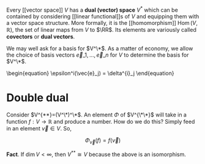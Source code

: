 Every [[vector space]] $V$ has a **dual (vector) space** $V^*$ which can be contained by considering [[linear functional]]s of $V$ and equipping them with a vector space structure. More formally, it is the [[homomorphism]] $\operatorname{Hom}(V, \mathbb{R})$, the set of linear maps from $V$ to $\RR$. Its elements are variously called **covectors** or **dual vectors**.

We may well ask for a basis for $V^\*$. As a matter of economy, we allow the choice of basis vectors $\vec{e}\_1, \ldots, \vec{e}\_n$ for $V$ to determine the basis for $V^\*$.

\begin{equation}
\epsilon^i(\vec{e}_j) = \delta^{i}_j
\end{equation}

# Double dual

Consider $V^{**}=(V^\*)^\*$. An element $\Phi$ of $V^{\*\*}$ will take in a function $f: V \to \mathbb{R}$ and produce a number. How do we do this? Simply feed in an element $\vec{v} \in V$. So,

$$
\Phi_\vec{v}(f) = f(\vec{v})
$$

**Fact**. If $\dim V < \infty$, then $V^{**} \cong V$ because the above is an isomorphism.